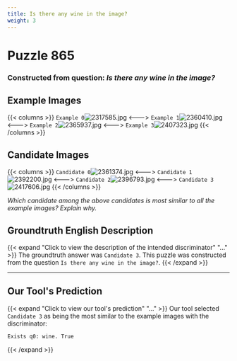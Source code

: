 ```yaml
---
title: Is there any wine in the image?
weight: 3
---
```


# Puzzle 865
### Constructed from question: _Is there any wine in the image?_


## Example Images
{{< columns >}}
`Example 0`![2317585.jpg](/gqa_images/2317585.jpg)
<--->
`Example 1`![2360410.jpg](/gqa_images/2360410.jpg)
<--->
`Example 2`![2365937.jpg](/gqa_images/2365937.jpg)
<--->
`Example 3`![2407323.jpg](/gqa_images/2407323.jpg)
{{< /columns >}}

## Candidate Images
{{< columns >}}
`Candidate 0`![2361374.jpg](/gqa_images/2361374.jpg)
<--->
`Candidate 1`![2392200.jpg](/gqa_images/2392200.jpg)
<--->
`Candidate 2`![2396793.jpg](/gqa_images/2396793.jpg)
<--->
`Candidate 3`![2417606.jpg](/gqa_images/2417606.jpg)
{{< /columns >}}

*Which candidate among the above candidates is most similar to all the example images? Explain why.*

## Groundtruth English Description

{{< expand "Click to view the description of the intended discriminator" "..." >}}
The groundtruth answer was `Candidate 3`. This puzzle was constructed from the question `Is there any wine in the image?`.
{{< /expand >}}

---

## Our Tool's Prediction

{{< expand "Click to view our tool's prediction" "..." >}}
Our tool selected `Candidate 3` as being the most similar to the example images with the discriminator:
```plaintext
Exists q0: wine. True
```
{{< /expand >}}
